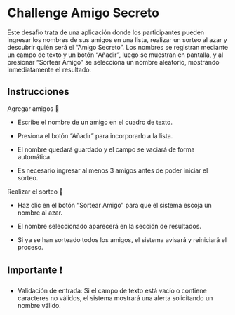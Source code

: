 <h1> Challenge Amigo Secreto </h1>

Este desafio trata de una aplicación donde los participantes pueden ingresar los nombres de sus amigos en una lista, realizar un sorteo al azar y descubrir quién será el “Amigo Secreto”. Los nombres se registran mediante un campo de texto y un botón “Añadir”, luego se muestran en pantalla, y al presionar “Sortear Amigo” se selecciona un nombre aleatorio, mostrando inmediatamente el resultado.

<h2> Instrucciones </h2>

Agregar amigos 🙋

- Escribe el nombre de un amigo en el cuadro de texto.

- Presiona el botón “Añadir” para incorporarlo a la lista.

- El nombre quedará guardado y el campo se vaciará de forma automática.

- Es necesario ingresar al menos 3 amigos antes de poder iniciar el sorteo.

Realizar el sorteo 🎲

- Haz clic en el botón “Sortear Amigo” para que el sistema escoja un nombre al azar.

- El nombre seleccionado aparecerá en la sección de resultados.

- Si ya se han sorteado todos los amigos, el sistema avisará y reiniciará el proceso.

<h2> Importante ❗ </h2>
      
- Validación de entrada: Si el campo de texto está vacío o contiene caracteres no válidos, el sistema mostrará una alerta solicitando un nombre válido.
